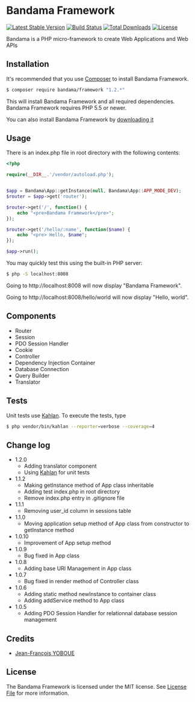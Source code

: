 # Bandama Framework

[![Latest Stable Version](https://poser.pugx.org/bandama/framework/v/stable)](https://packagist.org/packages/bandama/framework)
[![Build Status](https://travis-ci.org/bandama-framework/bandama-framework.svg?branch=master)](https://travis-ci.org/bandama-framework/bandama-framework)
[![Total Downloads](https://poser.pugx.org/bandama/framework/downloads)](https://packagist.org/packages/bandama/framework)
[![License](https://poser.pugx.org/bandama/framework/license)](https://packagist.org/packages/bandama/framework)

Bandama is a PHP micro-framework to create Web Applications and Web APIs


## Installation

It's recommended that you use [Composer](https://getcomposer.org/) to install Bandama Framework.

```bash
$ composer require bandama/framework "1.2.*"
```

This will install Bandama Framework and all required dependencies. Bandama Framework requires PHP 5.5 or newer.

You can also install Bandama Framework by [downloading it](https://github.com/bandama-framework/bandama-framework/archive/master.zip)


## Usage

There is an index.php file in root directory with the following contents:

```php
<?php

require(__DIR__.'/vendor/autoload.php');


$app = Bandama\App::getInstance(null, Bandama\App::APP_MODE_DEV);
$router = $app->get('router');

$router->get('/', function() {
    echo "<pre>Bandama Framework</pre>";
});

$router->get('/hello/:name', function($name) {
    echo "<pre> Hello, $name";
});

$app->run();
```

You may quickly test this using the built-in PHP server:
```bash
$ php -S localhost:8008
```

Going to http://localhost:8008 will now display "Bandama Framework".

Going to http://localhost:8008/hello/world will now display "Hello, world".


## Components

* Router
* Session
* PDO Session Handler
* Cookie
* Controller
* Dependency Injection Container
* Database Connection
* Query Builder
* Translator


## Tests

Unit tests use [Kahlan](https://github.com/kahlan/kahlan). To execute the tests, type

```bash
$ php vendor/bin/kahlan --reporter=verbose --coverage=4
```

## Change log

* 1.2.0
    - Adding translator component
    - Using [Kahlan](https://github.com/kahlan/kahlan) for unit tests
* 1.1.2
    - Making getInstance method of App class inheritable
    - Adding test index.php in root directory
    - Remove index.php entry in .gitignore file
* 1.1.1
    - Removing user_id column in sessions table
* 1.1.0
    - Moving application setup method of App class from constructor to getInstance method
* 1.0.10
    - Improvement of App setup method
* 1.0.9
    - Bug fixed in App class
* 1.0.8
    - Adding base URI Management in App class
* 1.0.7
    - Bug fixed in render method of Controller class
* 1.0.6
    - Adding static method newInstance to container class
    - Adding addService method to App class
* 1.0.5
    - Adding PDO Session Handler for relationnal database session management

## Credits

- [Jean-François YOBOUE](https://github.com/jfyoboue)

## License

The Bandama Framework is licensed under the MIT license. See [License File](LICENSE.md) for more information.
